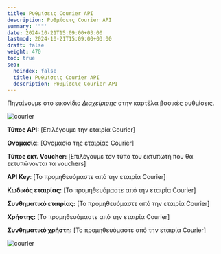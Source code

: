 ```yaml
---
title: Ρυθμίσεις Courier API
description: Ρυθμίσεις Courier API
summary: '""'
date: 2024-10-21T15:09:00+03:00
lastmod: 2024-10-21T15:09:00+03:00
draft: false
weight: 470
toc: true
seo:
  noindex: false
  title: Ρυθμίσεις Courier API
  description: Ρυθμίσεις Courier API
---
```

Πηγαίνουμε στο εικονίδιο *Διαχείρισης* στην καρτέλα βασικές ρυθμίσεις.

![courier](/images/courier.jpg "courier")

**Τύπος API:** \[Επιλέγουμε την εταιρία Courier]

**Ονομασία:** \[Ονομασία της εταιρίας Courier]

**Τύπος εκτ. Voucher:** \[Επιλέγουμε τον τύπο του εκτυπωτή που θα εκτυπώνονται τα vouchers]

**API Key**: \[Το προμηθευόμαστε από την εταιρία Courier]

**Κωδικός εταιρίας:** \[Το προμηθευόμαστε από την εταιρία Courier]

**Συνθηματικό εταιρίας:** \[Το προμηθευόμαστε από την εταιρία Courier]

**Χρήστης:** \[Το προμηθευόμαστε από την εταιρία Courier]

**Συνθηματικό χρήστη:** \[Το προμηθευόμαστε από την εταιρία Courier]

![courier](/images/courier-2.jpg "courier")
